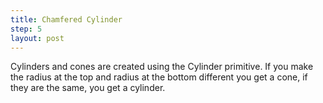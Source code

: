 ```yaml
---
title: Chamfered Cylinder
step: 5
layout: post
---
```


Cylinders and cones are created using the Cylinder primitive. If you make the radius at the top and radius at the bottom different you get a cone, if they are the same, you get a cylinder.

<script src="https://gist.github.com/madhephaestus/be239e0b21fc2fe7f6f744321822a9ca.js"></script>